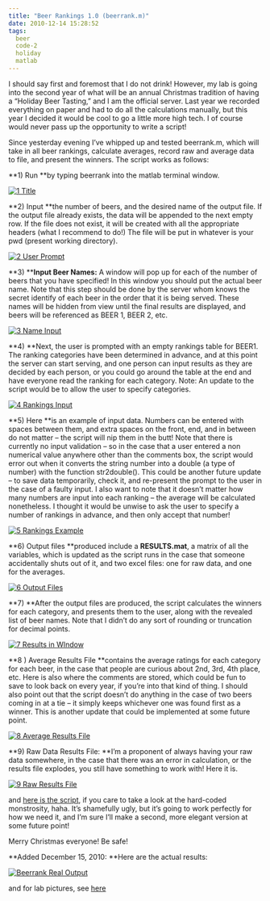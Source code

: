 ```yaml
---
title: "Beer Rankings 1.0 (beerrank.m)"
date: 2010-12-14 15:28:52
tags:
  beer
  code-2
  holiday
  matlab
---
```



I should say first and foremost that I do not drink! However, my lab is going into the second year of what will be an annual Christmas tradition of having a “Holiday Beer Tasting,” and I am the official server. Last year we recorded everything on paper and had to do all the calculations manually, but this year I decided it would be cool to go a little more high tech. I of course would never pass up the opportunity to write a script!

Since yesterday evening I’ve whipped up and tested beerrank.m, which will take in all beer rankings, calculate averages, record raw and average data to file, and present the winners. The script works as follows:

**1) Run **by typing beerrank into the matlab terminal window.

[![](http://www.vsoch.com/blog/wp-content/uploads/2010/12/1-Title.jpg "1 Title")](http://www.vsoch.com/blog/wp-content/uploads/2010/12/1-Title.jpg)

**2) Input **the number of beers, and the desired name of the output file. If the output file already exists, the data will be appended to the next empty row. If the file does not exist, it will be created with all the appropriate headers (what I recommend to do!) The file will be put in whatever is your pwd (present working directory).

[![](http://www.vsoch.com/blog/wp-content/uploads/2010/12/2-User-Prompt.jpg "2 User Prompt")](http://www.vsoch.com/blog/wp-content/uploads/2010/12/2-User-Prompt.jpg)

**3) ****Input Beer Names:** A window will pop up for each of the number of beers that you have specified! In this window you should put the actual beer name. Note that this step should be done by the server whom knows the secret identify of each beer in the order that it is being served. These names will be hidden from view until the final results are displayed, and beers will be referenced as BEER 1, BEER 2, etc.

[![](http://www.vsoch.com/blog/wp-content/uploads/2010/12/3-Name-Input.jpg "3 Name Input")](http://www.vsoch.com/blog/wp-content/uploads/2010/12/3-Name-Input.jpg)

**4) **Next, the user is prompted with an empty rankings table for BEER1. The ranking categories have been determined in advance, and at this point the server can start serving, and one person can input results as they are decided by each person, or you could go around the table at the end and have everyone read the ranking for each category. Note: An update to the script would be to allow the user to specify categories.

[![](http://www.vsoch.com/blog/wp-content/uploads/2010/12/4-Rankings-Input-200x300.jpg "4 Rankings Input")](http://www.vsoch.com/blog/wp-content/uploads/2010/12/4-Rankings-Input.jpg)

**5) Here **is an example of input data. Numbers can be entered with spaces between them, and extra spaces on the front, end, and in between do not matter – the script will nip them in the butt! Note that there is currently no input validation – so in the case that a user entered a non numerical value anywhere other than the comments box, the script would error out when it converts the string number into a double (a type of number) with the function str2double(). This could be another future update – to save data temporarily, check it, and re-present the prompt to the user in the case of a faulty input. I also want to note that it doesn’t matter how many numbers are input into each ranking – the average will be calculated nonetheless. I thought it would be unwise to ask the user to specify a number of rankings in advance, and then only accept that number!

[![](http://www.vsoch.com/blog/wp-content/uploads/2010/12/5-Rankings-Example-201x300.jpg "5 Rankings Example")](http://www.vsoch.com/blog/wp-content/uploads/2010/12/5-Rankings-Example.jpg)

**6) Output files **produced include a **RESULTS.mat**, a matrix of all the variables, which is updated as the script runs in the case that someone accidentally shuts out of it, and two excel files: one for raw data, and one for the averages.

[![](http://www.vsoch.com/blog/wp-content/uploads/2010/12/6-Output-Files.jpg "6 Output Files")](http://www.vsoch.com/blog/wp-content/uploads/2010/12/6-Output-Files.jpg)

**7) **After the output files are produced, the script calculates the winners for each category, and presents them to the user, along with the revealed list of beer names. Note that I didn’t do any sort of rounding or truncation for decimal points.

[![](http://www.vsoch.com/blog/wp-content/uploads/2010/12/7-Results-in-WIndow-294x300.jpg "7 Results in WIndow")](http://www.vsoch.com/blog/wp-content/uploads/2010/12/7-Results-in-WIndow.jpg)

**8 ) Average Results File **contains the average ratings for each category for each beer, in the case that people are curious about 2nd, 3rd, 4th place, etc. Here is also where the comments are stored, which could be fun to save to look back on every year, if you’re into that kind of thing. I should also point out that the script doesn’t do anything in the case of two beers coming in at a tie – it simply keeps whichever one was found first as a winner. This is another update that could be implemented at some future point.

[![](http://www.vsoch.com/blog/wp-content/uploads/2010/12/8-Average-Results-File-300x121.jpg "8 Average Results File")](http://www.vsoch.com/blog/wp-content/uploads/2010/12/8-Average-Results-File.jpg)

**9) Raw Data Results File: **I’m a proponent of always having your raw data somewhere, in the case that there was an error in calculation, or the results file explodes, you still have something to work with! Here it is.

[![](http://www.vsoch.com/blog/wp-content/uploads/2010/12/9-Raw-Results-File-300x107.jpg "9 Raw Results File")](http://www.vsoch.com/blog/wp-content/uploads/2010/12/9-Raw-Results-File.jpg)

and [here is the script](https://gist.github.com/vsoch/8248034), if you care to take a look at the hard-coded monstrosity, haha. It’s shamefully ugly, but it’s going to work perfectly for how we need it, and I’m sure I’ll make a second, more elegant version at some future point!

Merry Christmas everyone! Be safe!

**Added December 15, 2010: **Here are the actual results:

[![](http://www.vsoch.com/blog/wp-content/uploads/2010/12/beerrank_output-288x300.jpg "Beerrank Real Output")](http://www.vsoch.com/blog/wp-content/uploads/2010/12/beerrank_output.jpg)

and for lab pictures, see [here](http://www.haririlab.com/xmas.html)


